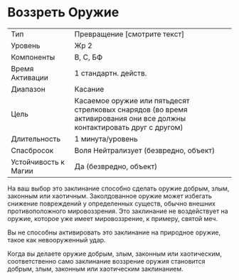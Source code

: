 
# Воззреть Оружие

| | |
|---|---|
|Тип|Превращение [смотрите текст]|
|Уровень| Жр 2|
|Компоненты| В, С, БФ|
|Время Активации| 1 стандартн. действ.|
|Диапазон| Касание|
|Цель| Касаемое оружие или пятьдесят стрелковых снарядов (во время активирования они все должны контактировать друг с другом)|
|Длительность| 1 минута/уровень|
|Спасбросок| Воля Нейтрализует (безвредно, объект)|
|Устойчивость к Магии| Да (безвредно, объект)|

На ваш выбор это заклинание способно сделать оружие добрым, злым, законным или хаотичным. Заколдованное оружие может избегать снижение повреждений у определенных существ, обычно внешних противоположного мировоззрения. Это заклинание не воздействует на оружие, которое уже имеет мировоззрение, к примеру, святой меч. 

Вы не способны активировать это заклинание на природное оружие, такое как невооруженный удар. 

Когда вы делаете оружие добрым, злым, законным или хаотическим, соответственно само заклинание воззрение оружия становится добрым, злым, законным или хаотическим заклинанием.
